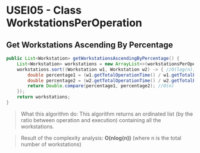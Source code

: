 # USEI05 - Class WorkstationsPerOperation

## Get Workstations Ascending By Percentage

```java
public List<Workstation> getWorkstationsAscendingByPercentage() {
    List<Workstation> workstations = new ArrayList<>(workstationsPerOperation.getAllValues());
    workstations.sort((Workstation w1, Workstation w2) -> { //O(log(n))
        double percentage1 = (w1.getTotalOperationTime() / w1.getTotalExecutionTime()) * 100;
        double percentage2 = (w2.getTotalOperationTime() / w2.getTotalExecutionTime()) * 100;
        return Double.compare(percentage1, percentage2); //O(n)
    });
    return workstations;
}
```

> What this algorithm do: This algorithm returns an ordinated list (by the ratio between operation and execution) containing all the workstations.

> Result of the complexity analysis: **O(nlog(n))** (where n is the total number of workstations)